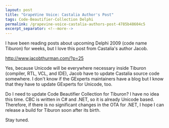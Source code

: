 ```yaml
---
layout: post
title: "GrapeVine Voice: Castalia Author's Post"
tags: Code-Beautifier-Collection Delphi
permalink: /grapevine-voice-castalia-authors-post-4785b48604c5
excerpt_separator: <!--more-->
---
```

I have been reading posts about upcoming Delphi 2009 (code name Tiburon) for weeks, but I love this post from Castalia's author Jacob.

http://www.jacobthurman.com/?p=25

Yes, because Unicode will be everywhere necessary inside Tiburon (compiler, RTL, VCL, and IDE), Jacob have to update Castalia source code somewhere. I don't know if the GExperts maintainers have a blog but I know that they have to update GExperts for Unicode, too.

Do I need to update Code Beautifier Collection for Tiburon? I have no idea this time. CBC is written in C# and .NET, so it is already Unicode based. Therefore, if there is no significant changes in the OTA for .NET, I hope I can release a build for Tiburon soon after its birth.

Stay tuned.
<!--more-->